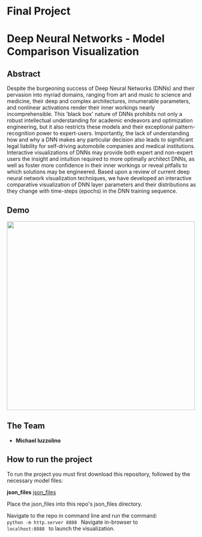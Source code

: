 # Final Project

<h1> Deep Neural Networks - Model Comparison Visualization
<h2>Abstract</h2>
Despite the burgeoning success of Deep Neural Networks (DNNs) and their pervasion into myriad domains, ranging from art and music to science and medicine, their deep and complex architectures, innumerable parameters, and nonlinear activations render their inner workings nearly incomprehensible. This 'black box' nature of DNNs prohibits not only a robust intellectual understanding for academic endeavors and optimization engineering, but it also restricts these models and their exceptional pattern-recognition power to expert-users. Importantly, the lack of understanding how and why a DNN makes any particular decision also leads to significant legal liability for self-driving automobile companies and medical institutions. Interactive visualizations of DNNs may provide both expert and non-expert users the insight and intuition required to more optimally architect DNNs, as well as foster more confidence in their inner workings or reveal pitfalls to which solutions may be engineered. Based upon a review of current deep neural network visualization techniques, we have developed an interactive comparative visualization of DNN layer parameters and their distributions as they change with time-steps (epochs) in the DNN training sequence.

<h2>Demo</h2>
<img src="readme_imgs/interface_demo.gif" width=500></img>


<h2>The Team</h2>

* **Michael Iuzzolino**

<h2>How to run the project</h2>

To run the project you must first download this repository, followed by the necessary model files:

**json_files** <a href="https://www.dropbox.com/sh/l5myz84ks98foxk/AACsj1utu41YuvgyX3n7xxMya?dl=0"> json_files </a>


Place the json_files into this repo's json_files directory.

Navigate to the repo in command line and run the command:
<code>
python -m http.server 8888
</code>
Navigate in-browser to <code> localhost:8888 </code> to launch the visualization.
